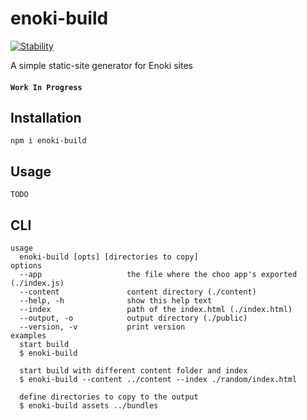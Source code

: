 # enoki-build
<a href="https://nodejs.org/api/documentation.html#documentation_stability_index">
  <img src="https://img.shields.io/badge/stability-experimental-orange.svg?style=flat-square" alt="Stability"/>
</a>

A simple static-site generator for Enoki sites

#### `Work In Progress`

## Installation
```
npm i enoki-build
```

## Usage
`TODO`

## CLI
```
usage
  enoki-build [opts] [directories to copy]
options
  --app                   the file where the choo app's exported (./index.js)
  --content               content directory (./content)
  --help, -h              show this help text
  --index                 path of the index.html (./index.html)
  --output, -o            output directory (./public)
  --version, -v           print version
examples
  start build
  $ enoki-build

  start build with different content folder and index
  $ enoki-build --content ../content --index ./random/index.html

  define directories to copy to the output
  $ enoki-build assets ../bundles
```
